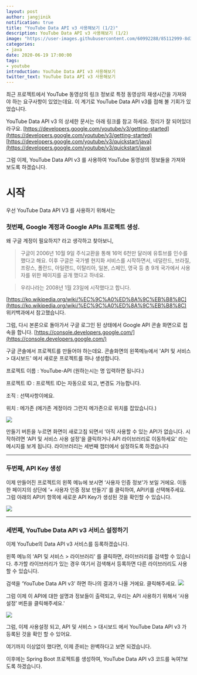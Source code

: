 ```yaml
---
layout: post
author: jangjinik
notification: true
title: "YouTube Data API v3 사용해보기 (1/2)"
description: YouTube Data API v3 사용해보기 (1/2)
image: "https://user-images.githubusercontent.com/60992288/85112999-8d3e8000-b251-11ea-8900-dcd837799257.png"
categories:
- java
date: 2020-06-19 17:00:00
tags:
- youtube
introduction: YouTube Data API v3 사용해보기
twitter_text: YouTube Data API v3 사용해보기
---
```


최근 프로젝트에서 YouTube 동영상의 링크 정보로 특정 동영상의 재생시간을 가져와야 하는 요구사항이 있었는데요. 
이 계기로 YouTube Data API v3를 접해 볼 기회가 있었습니다.

YouTube Data API v3 의 상세한 문서는 아래 링크를 참고 하세요. 정리가 잘 되어있더라구요.
[https://developers.google.com/youtube/v3/getting-started](https://developers.google.com/youtube/v3/getting-started)
[https://developers.google.com/youtube/v3/quickstart/java](https://developers.google.com/youtube/v3/quickstart/java)

그럼 이제, YouTube Data API v3 를 사용하여 YouTube 동영상의 정보들을 가져와 보도록 하겠습니다.

# 시작

우선 YouTube Data API V3 를 사용하기 위해서는

### 첫번째, Google 계정과 Google APIs 프로젝트 생성.
왜 구글 계정이 필요하지? 라고 생각하고 찾아보니, 

>구글이 2006년 10월 9일 주식교환을 통해 16억 6천만 달러에 유튜브를 인수를 했다고 해요. 이후 구글은 국가별 현지화 서비스를 시작하면서, 네덜란드, 브라질, 프랑스, 폴란드, 아일랜드, 이탈리아, 일본, 스페인, 영국 등 총 9개 국가에서 사용자를 위한 페이지를 공개 했다고 하네요. 

> 우리나라는 2008년 1월 23일에 시작했다고 합니다.

[https://ko.wikipedia.org/wiki/%EC%9C%A0%ED%8A%9C%EB%B8%8C](https://ko.wikipedia.org/wiki/%EC%9C%A0%ED%8A%9C%EB%B8%8C) 위키백과에서 참고했습니다.

그럼, 다시 본론으로 돌아가서 구글 로그인 된 상태에서 
Google API 콘솔 화면으로 접속을 합니다. 
[https://console.developers.google.com/](https://console.developers.google.com/)

구글 콘솔에서 프로젝트를 만들어야 하는데요.
콘솔화면의 왼쪽메뉴에서 'API 및 서비스 > 대시보드' 에서 새로운 프로젝트를 하나 생성합니다.

프로젝트 이름 : YouTube-API (원하는시는 명 입력하면 됩니다.)

프로젝트 ID : 프로젝트 ID는 자동으로 되고, 변경도 가능합니다.

조직 : 선택사항이에요.

위치 : 메가존 (메가존 계정이라 그런지 메가존으로 위치를 잡았습니다.)


![](https://user-images.githubusercontent.com/60992288/85112999-8d3e8000-b251-11ea-8900-dcd837799257.png)



만들기 버튼을 누르면 화면이 새로고침 되면서 
‘아직 사용할 수 있는 API가 없습니다. 시작하려면 ‘API 및 서비스 사용 설정'을 클릭하거나 API 라이브러리로 이동하세요' 라는 메시지를 보게 됩니다. 
라이브러리는 세번째 챕터에서 설정하도록 하겠습니다

---
### 두번째, API Key 생성
이제 만들어진 프로젝트의 왼쪽 메뉴에 보시면 ‘사용자 인증 정보’가 보일 거에요. 
이동한 페이지의 상단에 ‘+ 사용자 인증 정보 만들기’ 를 클릭하여, API키를 선택해주세요. 
그럼 아래의 API키 항목에 새로운 API Key가 생성된 것을 확인할 수 있습니다.

![](https://user-images.githubusercontent.com/60992288/85114491-51f18080-b254-11ea-8901-7bf6385cd981.png)

---
### 세번째, YouTube Data API v3 서비스 설정하기
이제 YouTube의 Data API v3 서비스를 등록하겠습니다.

왼쪽 메뉴의 ‘API 및 서비스 > 라이브러리' 를 클릭하면, 라이브러리를 검색할 수 있습니다.
추가할 라이브러리가 있는 경우 여기서 검색해서 등록하면 다른 라이브러리도 사용할 수 있습니다.

검색을 ‘YouTube Data API v3’ 하면 하나의 결과가 나올 거에요. 클릭해주세요.
![](https://user-images.githubusercontent.com/60992288/85114950-dbee1900-b255-11ea-9c35-e144f130e206.png)

그럼 이제 이 API에 대한 설명과 정보들이 출력되고, 
우리는 API 사용하기 위해서 ‘사용설정’ 버튼을 클릭해주세요.'

![](https://user-images.githubusercontent.com/60992288/85115015-f7592400-b255-11ea-9279-84529fe61fa7.png)

그럼, 이제 사용설정 되고, 
API 및 서비스 > 대시보드 에서 YouTube Data API v3 가 등록된 것을 확인 할 수 있어요. 

여기까지 이상없이 했다면, 이제 준비는 완벽하다고 보면 되겠습니다.

이후에는 Spring Boot 프로젝트를 생성하여, YouTube Data API v3 코드를 녹여?보도록 하겠습니다.

